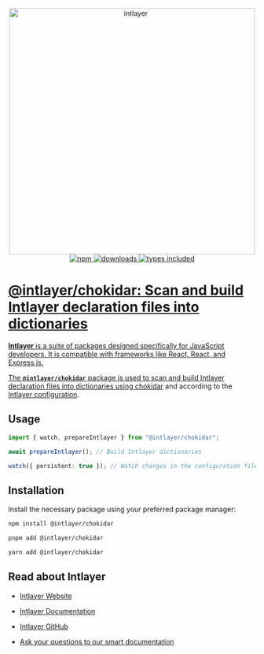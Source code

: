 <div align="center">
  <a href="https://intlayer.org">
    <img src="https://raw.githubusercontent.com/aymericzip/intlayer/572ae9c9acafb74307b81530c1931a8e98990aef/docs/assets/logo.png" width="500" alt="intlayer" />
  </a>
</div>

<div align="center">
  <a href="https://www.npmjs.com/package/intlayer">
    <img alt="npm" src="https://img.shields.io/npm/v/intlayer.svg?labelColor=49516F&color=8994BC" />
  </a>
  <a href="https://npmjs.org/package/intlayer">
    <img alt="downloads" src="https://badgen.net/npm/dm/intlayer?labelColor=49516F&color=8994BC" />
  </a>
  <a href="https://npmjs.org/package/intlayer">
    <img alt="types included" src="https://badgen.net/npm/types/intlayer?labelColor=49516F&color=8994BC" 
  />
</div>

# @intlayer/chokidar: Scan and build Intlayer declaration files into dictionaries

**Intlayer** is a suite of packages designed specifically for JavaScript developers. It is compatible with frameworks like React, React, and Express.js.

The **`@intlayer/chokidar`** package is used to scan and build Intlayer declaration files into dictionaries using [chokidar](https://github.com/paulmillr/chokidar) and according to the [Intlayer configuration](https://intlayer.org/doc/concept/configuration).

## Usage

```ts
import { watch, prepareIntlayer } from "@intlayer/chokidar";

await prepareIntlayer(); // Build Intlayer dictionaries

watch({ persistent: true }); // Watch changes in the configuration files
```

## Installation

Install the necessary package using your preferred package manager:

```bash packageManager="npm"
npm install @intlayer/chokidar
```

```bash packageManager="pnpm"
pnpm add @intlayer/chokidar
```

```bash packageManager="yarn"
yarn add @intlayer/chokidar
```

## Read about Intlayer

- [Intlayer Website](https://intlayer.org)
- [Intlayer Documentation](https://intlayer.org/docs)
- [Intlayer GitHub](https://github.com/aymericzip/intlayer)

- [Ask your questions to our smart documentation](https://intlayer.org/docs/chat)
